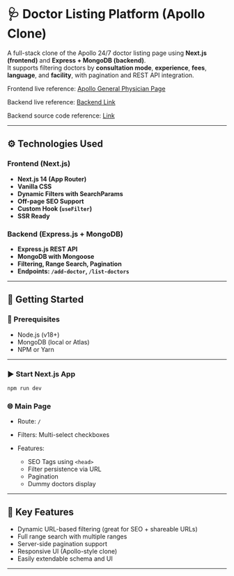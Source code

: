 
# 🩺 Doctor Listing Platform (Apollo Clone)

A full-stack clone of the Apollo 24/7 doctor listing page using **Next.js (frontend)** and **Express + MongoDB (backend)**.  
It supports filtering doctors by **consultation mode**, **experience**, **fees**, **language**, and **facility**, with pagination and REST API integration.

Frontend live reference: [Apollo General Physician Page](https://apollo-mocha-delta.vercel.app/)

Backend live reference: [Backend Link](https://apollo-backend.vercel.app/api/list-doctors)

Backend source code reference: [Link](https://github.com/786mrnoor/apollo-backend)

---

## ⚙️ Technologies Used

### Frontend (Next.js)
- **Next.js 14 (App Router)**
- **Vanilla CSS**
- **Dynamic Filters with SearchParams**
- **Off-page SEO Support**
- **Custom Hook (`useFilter`)**
- **SSR Ready**

### Backend (Express.js + MongoDB)
- **Express.js REST API**
- **MongoDB with Mongoose**
- **Filtering, Range Search, Pagination**
- **Endpoints: `/add-doctor`, `/list-doctors`**

---

## 🚀 Getting Started

### 🔧 Prerequisites

- Node.js (v18+)
- MongoDB (local or Atlas)
- NPM or Yarn

---

### ▶️ Start Next.js App

```bash
npm run dev
```

### 🌐 Main Page

* Route: `/`
* Filters: Multi-select checkboxes
* Features:

  * SEO Tags using `<head>`
  * Filter persistence via URL
  * Pagination
  * Dummy doctors display

---

## 🧩 Key Features

* Dynamic URL-based filtering (great for SEO + shareable URLs)
* Full range search with multiple ranges
* Server-side pagination support
* Responsive UI (Apollo-style clone)
* Easily extendable schema and UI

---
